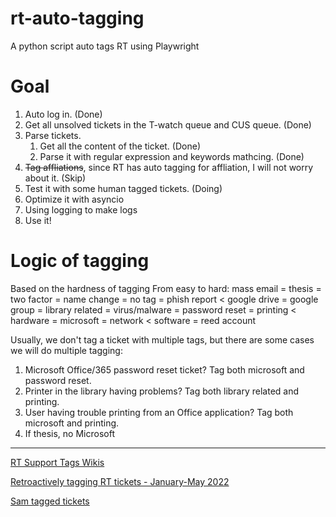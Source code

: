 # rt-auto-tagging
A python script auto tags RT using Playwright

# Goal
1. Auto log in. (Done)
2. Get all unsolved tickets in the T-watch queue and CUS queue. (Done)
3. Parse tickets.
   1. Get all the content of the ticket. (Done)
   2. Parse it with regular expression and keywords mathcing. (Done)
4. ~~Tag affliations~~, since RT has auto tagging for affliation, I will not worry about it. (Skip)
5. Test it with some human tagged tickets. (Doing)
6. Optimize it with asyncio
7. Using logging to make logs
8. Use it!

# Logic of tagging
Based on the hardness of tagging
From easy to hard:
mass email = thesis = two factor = name change = no tag = phish report <
google drive = google group = library related  = virus/malware = password reset = printing <
hardware = microsoft = network <
software = reed account

Usually, we don't tag a ticket with multiple tags, but there are some cases we will do multiple tagging:
1. Microsoft Office/365 password reset ticket? Tag both microsoft and password reset.
2. Printer in the library having problems? Tag both library related and printing.
3. User having trouble printing from an Office application? Tag both microsoft and printing.
4. If thesis, no Microsoft

--------
[RT Support Tags Wikis](https://ciswikis.reed.edu/doku.php?id=cus:rt-support-tags&s[]=tag)

[Retroactively tagging RT tickets - January-May 2022](https://docs.google.com/spreadsheets/d/1EfZhidGR3DsxsI__mE9TmgOAjzyiR3LwHd3cO5JwIvA/edit#gid=0)

[Sam tagged tickets](https://help.reed.edu/Search/Results.html?Format=%27%3Cb%3E%3Ca%20href%3D%22__WebPath__%2FTicket%2FDisplay.html%3Fid%3D__id__%22%3E__id__%3C%2Fa%3E%3C%2Fb%3E%2FTITLE%3A%23%27%2C%0A%27%3Cb%3E%3Ca%20href%3D%22__WebPath__%2FTicket%2FDisplay.html%3Fid%3D__id__%22%3E__Subject__%3C%2Fa%3E%3C%2Fb%3E%2FTITLE%3ASubject%27%2C%0AStatus%2C%0AQueueName%2C%0AOwner%2C%0APriority%2C%0A%27__NEWLINE__%27%2C%0A%27__NBSP__%27%2C%0A%27%3Csmall%3E__Requestors__%3C%2Fsmall%3E%27%2C%0A%27%3Csmall%3E__CreatedRelative__%3C%2Fsmall%3E%27%2C%0A%27%3Csmall%3E__ToldRelative__%3C%2Fsmall%3E%27%2C%0A%27%3Csmall%3E__LastUpdatedRelative__%3C%2Fsmall%3E%27%2C%0A%27%3Csmall%3E__TimeLeft__%3C%2Fsmall%3E%27&Order=ASC%7CASC%7CASC%7CASC&OrderBy=id%7C%7C%7C&Query=Queue%20%3D%20%27cus%27%20AND%20Created%20%3C%20%272022-03-01%27%20AND%20Created%20%3E%20%272022-01-31%27%20AND%20id%20%3C%20337918&RowsPerPage=0&SavedChartSearchId=new&SavedSearchId=new)